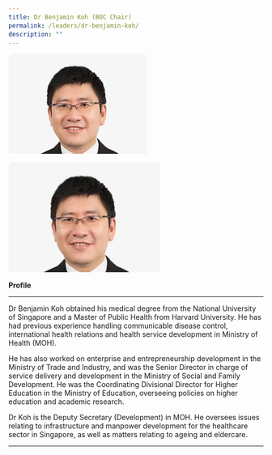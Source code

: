 ```yaml
---
title: Dr Benjamin Koh (BOC Chair)
permalink: /leaders/dr-benjamin-koh/
description: ""
---
```

![Dr Benjamin Koh](/images/Leaders/dr%20benjamin%20koh.jpg)

<img style="width:300px" src="/images/Leaders/dr%20benjamin%20koh.jpg">
																																	 
**Profile**&nbsp;

* * *

Dr Benjamin Koh obtained his medical degree from the National University of Singapore and a Master of Public Health from Harvard University. He has had&nbsp;previous&nbsp;experience handling communicable disease control, international health relations and health service development in Ministry of Health (MOH).&nbsp;

He has also worked on enterprise and entrepreneurship development in the Ministry of Trade and&nbsp;Industry, and&nbsp;was the Senior Director in charge of service delivery and development in the Ministry of Social and Family Development. He was the Coordinating Divisional Director for Higher Education in the Ministry of Education, overseeing policies on higher education and academic research.&nbsp;

Dr Koh is the Deputy Secretary (Development) in MOH. He oversees issues relating to infrastructure and&nbsp;manpower&nbsp;development for the healthcare sector in Singapore, as well as matters relating to ageing and eldercare.

* * *